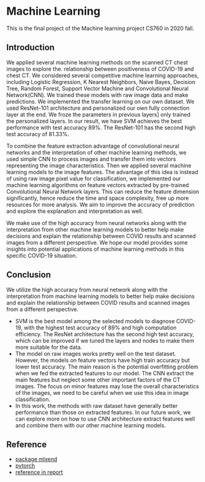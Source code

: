 # Machine Learning
This is the final project of the Machine learning project CS760 in 2020 fall. 

## Introduction
We applied several machine learning methods on the scanned CT chest images to explore the. relationship between positiveness of COVID-19 and chest CT.
We considered several competitive machine learning approaches, including Logistic Regression, K Nearest Neighbors, Naive Bayes, Decision Tree, Random Forest, Support Vector Machine and Convolutional Neural Network(CNN). We trained these models with raw image data and make predictions. We implemented the transfer learning on our own dataset. We used ResNet-101 architecture and personalized our own fully connection layer at the end. We froze the parameters in previous layers] only trained the personalized layers. In our result, we have SVM achieves the best performance with test accuracy 89%. The ResNet-101 has the second high test accuracy of 81.33%.

To combine the feature extraction advantage of convolutional neural networks and the interpretation of other machine learning methods, we used simple CNN to process images and transfer them into vectors representing the image characteristics. Then we applied several machine learning models to the image features. The advantage of this idea is instead of using raw image pixel value for classification, we implemented our machine learning algorithms on feature vectors extracted by pre-trained Convolutional Neural Network layers. This can reduce the feature dimension significantly, hence reduce the time and space complexity, free up more resources for more analysis. We aim to improve the accuracy of prediction and explore the explanation and interpretation as well.

We make use of the high accuracy from neural networks along with the interpretation from other machine learning models to better help make decisions and explain the relationship between COVID results and scanned images from a different perspective. We hope our model provides some insights into potential applications of machine learning methods in this specific COVID-19 situation.

## Conclusion
We utilize the high accuracy from neural network along with the interpretation from machine learning models to better help make decisions and explain the relationship between COVID results and scanned images from a different perspective.
- SVM is the best model among the selected models to diagnose COVID-19, with the highest test accuracy of 89% and high computation efficiency. The ResNet architecture has the second high test accuracy, which can be improved if we tuned the layers and nodes to make them more suitable for the data.
- The model on raw images works pretty well on the test dataset. However, the models on feature vectors have high train accuracy but lower test accuracy. The main reason is the potential overfitting problem when we fed the extracted features to our model. The CNN extract the main features but neglect some other important factors of the CT images. The focus on minor features may lose the overall characteristics of the images, we need to be careful when we use this idea in image classification.
- In this work, the methods with raw dataset have generally better performance than those on extracted features. In our future work, we can explore more on how to use CNN architecture extract features well and combine them with our other machine learning models.

## Reference
- [package mlxend](http://rasbt.github.io/mlxtend)
- [pytorch](https://pytorch.org)
- [reference in report](https://github.com/OliverXUZY/CS760-ML-fall20/blob/master/project/760project.pdf)


